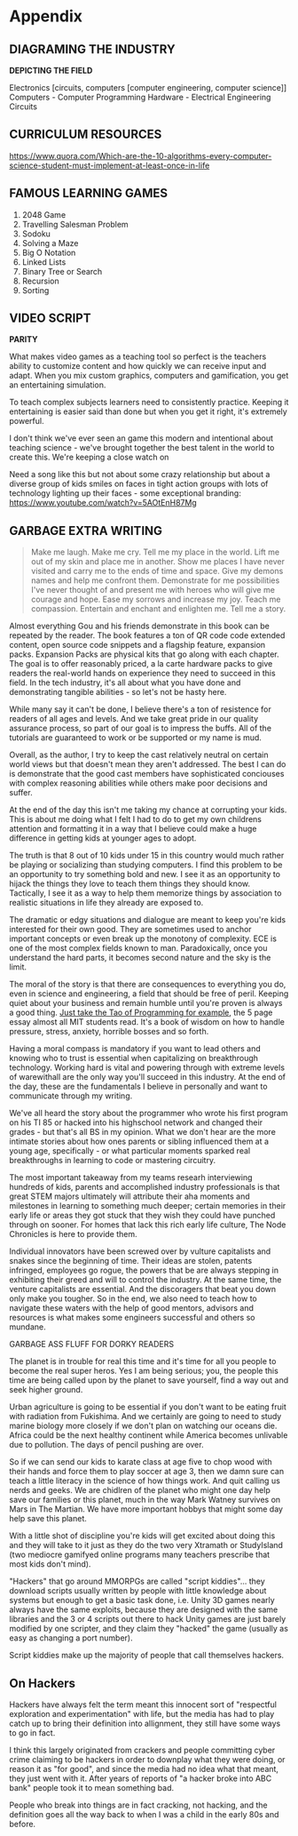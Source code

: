# Appendix


## DIAGRAMING THE INDUSTRY

**DEPICTING THE FIELD**

Electronics [circuits, computers [computer engineering, computer science]]
Computers - Computer Programming
Hardware - Electrical Engineering Circuits


## CURRICULUM RESOURCES

[https://www.quora.com/Which-are-the-10-algorithms-every-computer-science-student-must-implement-at-least-once-in-life ](https://www.quora.com/Which-are-the-10-algorithms-every-computer-science-student-must-implement-at-least-once-in-life )



## FAMOUS LEARNING GAMES

1. 2048 Game
2. Travelling Salesman Problem
3. Sodoku
4. Solving a Maze
5. Big O Notation
6. Linked Lists
7. Binary Tree or Search
8. Recursion
9. Sorting



 ## VIDEO SCRIPT

**PARITY**

What makes video games as a teaching tool so perfect is the teachers ability to customize content and how quickly we can receive input and adapt. When you mix custom graphics, computers and gamification, you get an entertaining simulation. 

To teach complex subjects learners need to consistently practice. Keeping it entertaining is easier said than done but when you get it right, it's extremely powerful.

I don't think we've ever seen an game this modern and intentional about teaching science - we've brought together the best talent in the world to create this. We're keeping a close watch on 

Need a song like this but not about some crazy relationship but about a diverse group of kids smiles on faces in tight action groups with lots of technology lighting up their faces - some exceptional branding: https://www.youtube.com/watch?v=5AOtEnH87Mg

## GARBAGE EXTRA WRITING

> Make me laugh. Make me cry. Tell me my place in the world. Lift me out of my skin and place me in another. Show me places I have never visited and carry me to the ends of time and space. Give my demons names and help me confront them. Demonstrate for me possibilities I've never thought of and present me with heroes who will give me courage and hope. Ease my sorrows and increase my joy. Teach me compassion. Entertain and enchant and enlighten me.  Tell me a story. 


Almost everything Gou and his friends demonstrate in this book can be repeated by the reader. The book features a ton of QR code code extended content, open source code snippets and a flagship feature, expansion packs. Expansion Packs are physical kits that go along with each chapter. The goal is to offer reasonably priced, a la carte hardware packs to give readers the real-world hands on experience they need to succeed in this field. In the tech industry, it's all about what you have done and demonstrating tangible abilities - so let's not be hasty here. 

While many say it can't be done, I believe there's a ton of resistence for readers of all ages and levels. And we take great pride in our quality assurance process, so part of our goal is to impress the buffs. All of the tutorials are guaranteed to work or be supported or my name is mud.


Overall, as the author, I try to keep the cast relatively neutral on certain world views but that doesn't mean they aren't addressed. The best I can do is demonstrate that the good cast members have sophisticated conciouses with complex reasoning abilities while others make poor decisions and suffer. 

At the end of the day this isn't me taking my chance at corrupting your kids. This is about me doing what I felt I had to do to get my own childrens attention and formatting it in a way that I believe could make a huge difference in getting kids at younger ages to adopt.

The truth is that 8 out of 10 kids under 15 in this country would much rather be playing or socializing than studying computers. I find this problem to be an opportunity to try something bold and new.  I see it as an opportunity to hijack the things they love to teach them things they should know. Tactically, I see it as a way to help them memorize things by association to realistic situations in life they already are exposed to.

The dramatic or edgy situations and dialogue are meant to keep you're kids interested for their own good. They are sometimes used to anchor important concepts or even break up the monotony of complexity. ECE is one of the most complex fields known to man. Paradoxically, once you understand the hard parts, it becomes second nature and the sky is the limit. 

The moral of the story is that there are consequences to everything you do, even in science and engineering, a field that should be free of peril. Keeping quiet about your business and remain humble until you're proven is always a good thing. [Just take the Tao of Programming for example](https://www.google.com/url?sa=t&rct=j&q=&esrc=s&source=web&cd=1&cad=rja&uact=8&ved=0ahUKEwjk26HEscbLAhXInIMKHSa2C2wQFggdMAA&url=http%3A%2F%2Fwww.mit.edu%2F~xela%2Ftao.html&usg=AFQjCNEUxXeIMdY1u9TUk4LmKS3T3CoMNA&sig2=IStx6t9GxRo-INzO4wU2ug), the 5 page essay almost all MIT students read. It's a book of wisdom on how to handle pressure, stress, anxiety, horrible bosses and so forth. 

Having a moral compass is mandatory if you want to lead others and knowing who to trust is essential when capitalizing on breakthrough technology. Working hard is vital and powering through with extreme levels of warewithall are the only way you'll succeed in this industry. At the end of the day, these are the fundamentals I believe in personally and want to communicate through my writing.

We've all heard the story about the programmer who wrote his first program on his TI 85 or hacked into his highschool network and changed their grades - but that's all BS in my opinion. What we don't hear are the more intimate stories about how ones parents or sibling influenced them at a young age, specifically - or what particular moments sparked real breakthroughs in learning to code or mastering circuitry. 

The most important takeaway from my teams researh interviewing hundreds of kids, parents and accomplished industry professionals is that great STEM majors ultimately will attribute their aha moments and milestones in learning to something much deeper; certain memories in their early life or areas they got stuck that they wish they could have punched through on sooner. For homes that lack this rich early life culture, The Node Chronicles is here to provide them. 

Individual innovators have been screwed over by vulture capitalists and snakes since the beginning of time. Their ideas are stolen, patents infringed, employees go rogue, the powers that be are always stepping in exhibiting their greed and will to control the industry. At the same time, the venture capitalists are essential. And the discoragers that beat you down only make you tougher. So in the end, we also need to teach how to navigate these waters with the help of good mentors, advisors and resources is what makes some engineers successful and others so mundane. 


GARBAGE ASS FLUFF FOR DORKY READERS

The planet is in trouble for real this time and it's time for all you people to become the real super heros. Yes I am being serious; you, the people this time are being called upon by the planet to save yourself, find a way out and seek higher ground. 

Urban agriculture is going to be essential if you don't want to be eating fruit with radiation from Fukishima. And we certainly are going to need to study marine biology more closely if we don't plan on watching our oceans die. Africa could be the next healthy continent while America becomes unlivable due to pollution. The days of pencil pushing are over.

So if we can send our kids to karate class at age five to chop wood with their hands and force them to play soccer at age 3, then we damn sure can teach a little literacy in the science of how things work. And quit calling us nerds and geeks. We are chidlren of the planet who might one day help save our families or this planet, much in the way Mark Watney survives on Mars in The Martian. We have more important hobbys that might some day help save this planet. 

With a little shot of discipline you're kids will get excited about doing this and they will take to it just as they do the two very Xtramath or StudyIsland (two mediocre gamifyed online programs many teachers prescribe that most kids don't mind). 



"Hackers" that go around MMORPGs are called "script kiddies"... they download scripts usually written by people with little knowledge about systems but enough to get a basic task done, i.e. Unity 3D games nearly always have the same exploits, because they are designed with the same libraries and the 3 or 4 scripts out there to hack Unity games are just barely modified by one scripter, and they claim they "hacked" the game (usually as easy as changing a port number).

Script kiddies make up the majority of people that call themselves hackers.

## On Hackers

Hackers have always felt the term meant this innocent sort of "respectful exploration and experimentation" with life, but the media has had to play catch up to bring their definition into allignment, they still have some ways to go in fact.

I think this largely originated from crackers and people committing cyber crime claiming to be hackers in order to downplay what they were doing, or reason it as "for good", and since the media had no idea what that meant, they just went with it. After years of reports of "a hacker broke into ABC bank" people took it to mean something bad.

People who break into things are in fact cracking, not hacking, and the definition goes all the way back to when I was a child in the early 80s and before.
